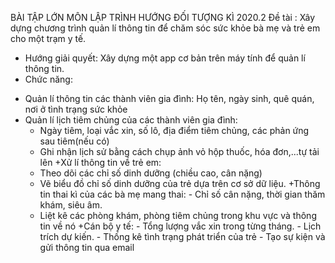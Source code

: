 BÀI TẬP LỚN MÔN LẬP TRÌNH HƯỚNG ĐỐI TƯỢNG KÌ 2020.2
                                                                                                                                                                       Đề tài  : Xây dựng chương trình quản lí thông tin để chăm sóc sức khỏe bà mẹ và trẻ em cho một trạm y tế.
-	Hướng giải quyết: Xây dựng một app cơ bản trên máy tính để quản lí  thông tin. 
-	Chức năng: 
+ Quản lí thông tin các thành viên gia đình: Họ tên, ngày sinh, quê quán, nơi ở tình trạng sức khỏe 
+ Quản lí lịch tiêm chủng của các thành viên gia đình:
   -  Ngày tiêm, loại vắc xin, số lô, địa điểm tiêm chủng, các phản ứng sau tiêm(nếu có)
   -  Ghi nhận lịch sử bằng cách chụp ảnh vỏ hộp thuốc, hóa đơn,...tự tải lên
+Xử lí thông tin về trẻ em:
   - Theo dõi các chỉ số dinh dưỡng (chiều cao, cân nặng)
   - Vẽ biểu đồ chỉ số dinh dưỡng của trẻ dựa trên cơ sở dữ liệu.
+Thông tin thai kì của các bà mẹ mang thai:
             -  Chỉ số cân nặng, thời gian thăm khám, siêu âm.
   -  Liệt kê các phòng khám, phòng tiêm chủng trong khu vực và thông tin về nó 
+Cán bộ y tế:
             -  Tổng lượng vắc xin trong từng tháng.
             -  Lịch trích dự kiến.
             -  Thống kê tình trạng phát triển của trẻ
             -  Tạo sự kiện và gửi thông tin qua email

